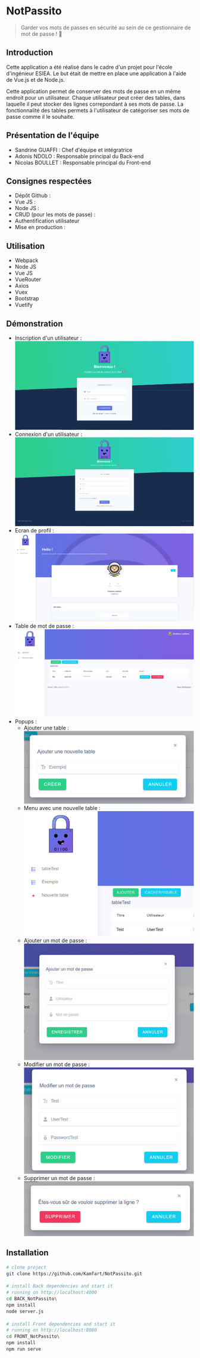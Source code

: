 # NotPassito
> Garder vos mots de passes en sécurité au sein de ce gestionnaire de mot de passe ! 🔏

## Introduction 
Cette application a été réalisé dans le cadre d'un projet pour l'école d'ingénieur ESIEA.
Le but était de mettre en place une application à l'aide de Vue.js et de Node.js. 

Cette application permet de conserver des mots de passe en un même endroit pour un utilisateur. Chaque utilisateur peut créer des tables, dans laquelle il peut stocker des lignes correpondant à ses mots de passe. La fonctionnalité des tables permets à l'utilisateur de catégoriser ses mots de passe comme il le souhaite.

## Présentation de l'équipe
- Sandrine GUAFFI : Chef d'équipe et intégratrice
- Adonis NDOLO : Responsable principal du Back-end
- Nicolas BOULLET : Responsable principal du Front-end

## Consignes respectées
- Dépôt Github : 
- Vue JS :
- Node JS :
- CRUD (pour les mots de passe) :
- Authentification utilisateur
- Mise en production : 

## Utilisation
- Webpack
- Node JS
- Vue JS
- VueRouter
- Axios
- Vuex
- Bootstrap
- Vuetify

## Démonstration
- Inscription d'un utilisateur :
![Login](/screenshots/login.png)
- Connexion d'un utilisateur :
![Register](/screenshots/signin.png)
- Ecran de profil : 
![Profil](/screenshots/profile.png)
- Table de mot de passe : 
![Table](/screenshots/table.png)
- Popups : 
  - Ajouter une table :
  ![Add table](/screenshots/addTable.png)
  - Menu avec une nouvelle table :
  ![New Table](/screenshots/NewTableShow.png)
  - Ajouter un mot de passe :
  ![Add Pwd](/screenshots/popupAddPwd.png)
  - Modifier un mot de passe :
  ![Modify Pwd](/screenshots/modifyPwd.png)
  - Supprimer un mot de passe :
  ![Delete Pwd](/screenshots/deletePwd.png)

## Installation
```bash
# clone project
git clone https://github.com/Kamfart/NotPassito.git

# install Back dependencies and start it 
# running on http://localhost:4000
cd BACK_NotPassito\
npm install
node server.js

# install Front dependencies and start it
# running on http://localhost:8080
cd FRONT_NotPassito\
npm install
npm run serve
```
